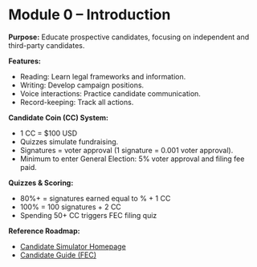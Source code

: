 # Module 0 – Introduction

**Purpose:**
Educate prospective candidates, focusing on independent and third-party candidates.

**Features:**
- Reading: Learn legal frameworks and information.
- Writing: Develop campaign positions.
- Voice interactions: Practice candidate communication.
- Record-keeping: Track all actions.

**Candidate Coin (CC) System:**
- 1 CC = $100 USD
- Quizzes simulate fundraising.
- Signatures = voter approval (1 signature = 0.001 voter approval).
- Minimum to enter General Election: 5% voter approval and filing fee paid.

**Quizzes & Scoring:**
- 80%+ = signatures earned equal to % + 1 CC
- 100% = 100 signatures + 2 CC
- Spending 50+ CC triggers FEC filing quiz

**Reference Roadmap:**
- [Candidate Simulator Homepage](https://www.bernardjohnson4congress.com/candidate_simulator_homepage_-test_mode)
- [Candidate Guide (FEC)](https://www.fec.gov/resources/cms-content/documents/policy-guidance/candgui.pdf)
